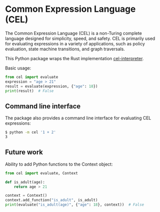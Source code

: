 
# Common Expression Language (CEL)

The Common Expression Language (CEL) is a non-Turing complete language designed for simplicity, 
speed, and safety. CEL is primarily used for evaluating expressions in a variety of applications,
such as policy evaluation, state machine transitions, and graph traversals.

This Python package wraps the Rust implementation [cel-interpreter](https://crates.io/crates/cel-interpreter).

Basic usage:

```python
from cel import evaluate
expression = "age > 21"
result = evaluate(expression, {"age": 18})
print(result)  # False
```


## Command line interface

The package also provides a command line interface for evaluating CEL expressions:

```bash
$ python -m cel '1 + 2'
3
```


## Future work

Ability to add Python functions to the Context object:

```python
from cel import evaluate, Context

def is_adult(age):
    return age > 21

context = Context()
context.add_function("is_adult", is_adult)
print(evaluate("is_adult(age)", {"age": 18}, context))  # False
```
